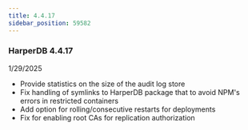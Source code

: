 ```yaml
---
title: 4.4.17
sidebar_position: 59582
---
```


### HarperDB 4.4.17
1/29/2025

* Provide statistics on the size of the audit log store
* Fix handling of symlinks to HarperDB package that to avoid NPM's errors in restricted containers
* Add option for rolling/consecutive restarts for deployments
* Fix for enabling root CAs for replication authorization